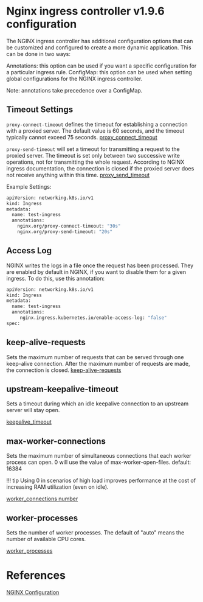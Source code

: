 # Nginx ingress controller v1.9.6 configuration

The NGINX ingress controller has additional configuration options that can be customized and configured to create a more dynamic application. This can be done in two ways:

Annotations: this option can be used if you want a specific configuration for a particular ingress rule.
ConfigMap: this option can be used when setting global configurations for the NGINX ingress controller.

Note: annotations take precedence over a ConfigMap.

## Timeout Settings
`proxy-connect-timeout` defines the timeout for establishing a connection with a proxied server. The default value is 60 seconds, and the timeout typically cannot exceed 75 seconds.
[proxy_connect_timeout](https://nginx.org/en/docs/http/ngx_http_proxy_module.html?_gl=1*u39h3g*_ga*MTEyNzEyMTQ0MS4xNjc0MjQ2NjM4*_ga_4RQQZ3WGE9*MTY3NDQ5NDIwOS4zLjEuMTY3NDQ5NDUyNy42MC4wLjA.#proxy_connect_timeout)

`proxy-send-timeout` will set a timeout for transmitting a request to the proxied server. The timeout is set only between two successive write operations, not for transmitting the whole request. According to NGINX ingress documentation, the connection is closed if the proxied server does not receive anything within this time.
[proxy_send_timeout](https://nginx.org/en/docs/http/ngx_http_proxy_module.html?_gl=1*u39h3g*_ga*MTEyNzEyMTQ0MS4xNjc0MjQ2NjM4*_ga_4RQQZ3WGE9*MTY3NDQ5NDIwOS4zLjEuMTY3NDQ5NDUyNy42MC4wLjA.#proxy_send_timeout)


Example Settings:
```sh
apiVersion: networking.k8s.io/v1
kind: Ingress
metadata:
  name: test-ingress
  annotations:
    nginx.org/proxy-connect-timeout: "30s"
    nginx.org/proxy-send-timeout: "20s"
```

## Access Log

NGINX writes the logs in a file once the request has been processed. They are enabled by default in NGINX, if you want to disable them for a given ingress. To do this, use this annotation:

```sh
apiVersion: networking.k8s.io/v1
kind: Ingress
metadata:
  name: test-ingress
  annotations:
     nginx.ingress.kubernetes.io/enable-access-log: "false"
spec:
```

## keep-alive-requests 

Sets the maximum number of requests that can be served through one keep-alive connection. After the maximum number of requests are made, the connection is closed.
[keep-alive-requests](https://nginx.org/en/docs/http/ngx_http_core_module.html#keepalive_requests)

## upstream-keepalive-timeout

Sets a timeout during which an idle keepalive connection to an upstream server will stay open.

[keepalive_timeout](https://nginx.org/en/docs/http/ngx_http_upstream_module.html#keepalive_timeout)

## max-worker-connections

Sets the maximum number of simultaneous connections that each worker process can open. 0 will use the value of max-worker-open-files. default: 16384

!!! tip Using 0 in scenarios of high load improves performance at the cost of increasing RAM utilization (even on idle).

[worker_connections number](https://nginx.org/en/docs/ngx_core_module.html#worker_connections)

## worker-processes

Sets the number of worker processes. The default of "auto" means the number of available CPU cores.

[worker_processes](https://nginx.org/en/docs/ngx_core_module.html#worker_processes)


# References

[NGINX Configuration](https://github.com/kubernetes/ingress-nginx/blob/controller-v1.9.6/docs/user-guide/nginx-configuration/index.md)

